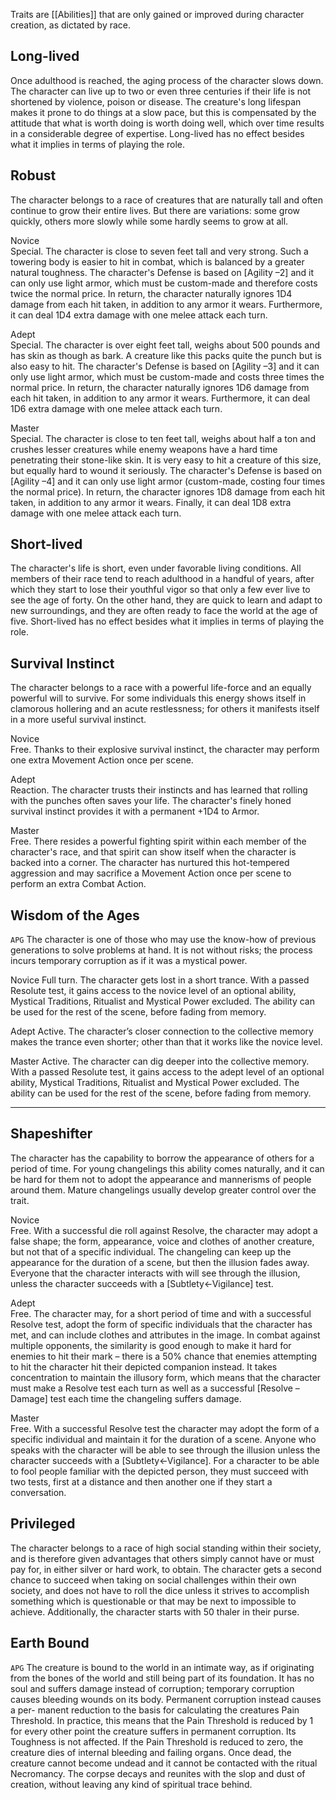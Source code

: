 Traits are [[Abilities]] that are only gained or improved during character creation, as dictated by race.
## Long-lived
Once adulthood is reached, the aging process of the character slows down. The character can live up to two or even three centuries if their life is not shortened by violence, poison or disease. The creature's long lifespan makes it prone to do things at a slow pace, but this is compensated by the attitude that what is worth doing is worth doing well, which over time results in a considerable degree of expertise. Long-lived has no effect besides what it implies in terms of playing the role.

## Robust
The character belongs to a race of creatures that are naturally tall and often continue to grow their entire lives. But there are variations: some grow quickly, others more slowly while some hardly seems to grow at all.

Novice<br>Special. The character is close to seven feet tall and very strong. Such a towering body is easier to hit in combat, which is balanced by a greater natural toughness. The character's Defense is based on \[Agility –2\] and it can only use light armor, which must be custom-made and therefore costs twice the normal price. In return, the character naturally ignores 1D4 damage from each hit taken, in addition to any armor it wears. Furthermore, it can deal 1D4 extra damage with one melee attack each turn.

Adept<br>Special. The character is over eight feet tall, weighs about 500 pounds and has skin as though as bark. A creature like this packs quite the punch but is also easy to hit. The character's Defense is based on \[Agility –3\] and it can only use light armor, which must be custom-made and costs three times the normal price. In return, the character naturally ignores 1D6 damage from each hit taken, in addition to any armor it wears. Furthermore, it can deal 1D6 extra damage with one melee attack each turn.

Master<br>Special. The character is close to ten feet tall, weighs about half a ton and crushes lesser creatures while enemy weapons have a hard time penetrating their stone-like skin. It is very easy to hit a creature of this size, but equally hard to wound it seriously. The character's Defense is based on \[Agility –4\] and it can only use light armor (custom-made, costing four times the normal price). In return, the character ignores 1D8 damage from each hit taken, in addition to any armor it wears. Finally, it can deal 1D8 extra damage with one melee attack each turn.

## Short-lived
The character's life is short, even under favorable living conditions. All members of their race tend to reach adulthood in a handful of years, after which they start to lose their youthful vigor so that only a few ever live to see the age of forty. On the other hand, they are quick to learn and adapt to new surroundings, and they are often ready to face the world at the age of five. Short-lived has no effect besides what it implies in terms of playing the role.

## Survival Instinct
The character belongs to a race with a powerful life-force and an equally powerful will to survive. For some individuals this energy shows itself in clamorous hollering and an acute restlessness; for others it manifests itself in a more useful survival instinct.

Novice<br>Free. Thanks to their explosive survival instinct, the character may perform one extra Movement Action once per scene.

Adept<br>Reaction. The character trusts their instincts and has learned that rolling with the punches often saves your life. The character's finely honed survival instinct provides it with a permanent +1D4 to Armor.

Master<br>Free. There resides a powerful fighting spirit within each member of the character's race, and that spirit can show itself when the character is backed into a corner. The character has nurtured this hot-tempered aggression and may sacrifice a Movement Action once per scene to perform an extra Combat Action.
## Wisdom of the Ages
`APG`
The character is one of those who may use the know-how of previous generations to solve problems at hand. It is not without risks; the process incurs temporary corruption as if it was a mystical power.

Novice
Full turn. The character gets lost in a short trance. With a passed Resolute test, it gains access to the novice level of an optional ability, Mystical Traditions, Ritualist and Mystical Power excluded. The ability can be used for the rest of the scene, before fading from memory.

Adept
Active. The character’s closer connection to the collective memory makes the trance even shorter; other than that it works like the novice level.

Master
Active. The character can dig deeper into the collective memory. With a passed Resolute test, it gains access to the adept level of an optional ability, Mystical Traditions, Ritualist and Mystical Power excluded. The ability can be used for the rest of the scene, before fading from memory.

---

## Shapeshifter
The character has the capability to borrow the appearance of others for a period of time. For young changelings this ability comes naturally, and it can be hard for them not to adopt the appearance and mannerisms of people around them. Mature changelings usually develop greater control over the trait.

Novice<br>Free. With a successful die roll against Resolve, the character may adopt a false shape; the form, appearance, voice and clothes of another creature, but not that of a specific individual. The changeling can keep up the appearance for the duration of a scene, but then the illusion fades away. Everyone that the character interacts with will see through the illusion, unless the character succeeds with a \[Subtlety←Vigilance\] test.

Adept<br>Free. The character may, for a short period of time and with a successful Resolve test, adopt the form of specific individuals that the character has met, and can include clothes and attributes in the image. In combat against multiple opponents, the similarity is good enough to make it hard for enemies to hit their mark – there is a 50% chance that enemies attempting to hit the character hit their depicted companion instead. It takes concentration to maintain the illusory form, which means that the character must make a Resolve test each turn as well as a successful \[Resolve –Damage\] test each time the changeling suffers damage.

Master<br>Free. With a successful Resolve test the character may adopt the form of a specific individual and maintain it for the duration of a scene. Anyone who speaks with the character will be able to see through the illusion unless the character succeeds with a \[Subtlety←Vigilance\]. For a character to be able to fool people familiar with the depicted person, they must succeed with two tests, first at a distance and then another one if they start a conversation.

## Privileged
The character belongs to a race of high social standing within their society, and is therefore given advantages that others simply cannot have or must pay for, in either silver or hard work, to obtain. The character gets a second chance to succeed when taking on social challenges within their own society, and does not have to roll the dice unless it strives to accomplish something which is questionable or that may be next to impossible to achieve. Additionally, the character starts with 50 thaler in their purse.

## Earth Bound
`APG`
The creature is bound to the world in an intimate way, as if originating from the bones of the world and still being part of its foundation. It has no soul and suffers damage instead of corruption; temporary corruption causes bleeding wounds on its body. Permanent corruption instead causes a per- manent reduction to the basis for calculating the creatures Pain Threshold. In practice, this means that the Pain Threshold is reduced by 1 for every other point the creature suffers in permanent corruption. Its Toughness is not affected. If the Pain Threshold is reduced to zero, the creature dies of internal bleeding and failing organs. Once dead, the creature cannot become undead and it cannot be contacted with the ritual Necromancy. The corpse decays and reunites with the slop and dust of creation, without leaving any kind of spiritual trace behind.